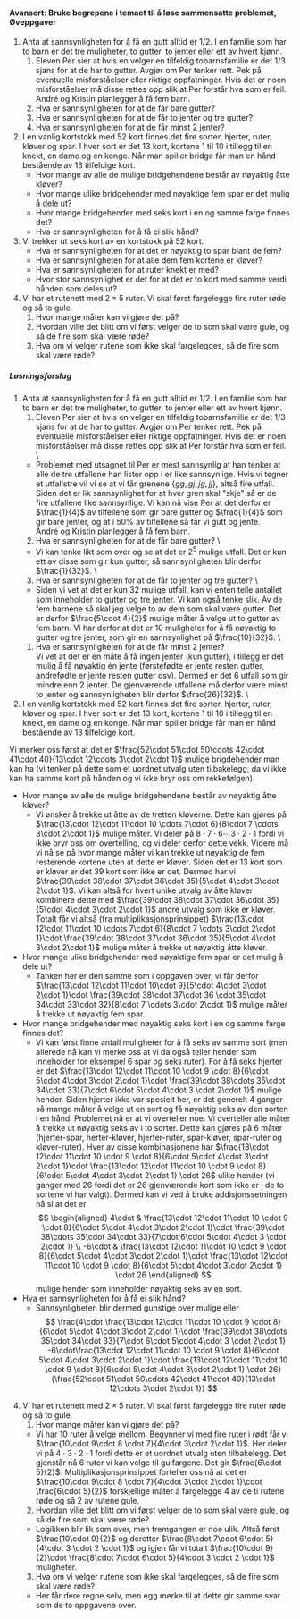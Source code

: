 
#### Avansert: Bruke begrepene i temaet til å løse sammensatte problemet,  Øveppgaver

1. Anta at sannsynligheten for å få en gutt alltid er 1/2. I en familie
    som har to barn er det tre muligheter, to gutter, to jenter eller
    ett av hvert kjønn.
    1. Eleven Per sier at hvis en velger en tilfeldig
    tobarnsfamilie er det 1/3 sjans for at de har to gutter. Avgjør om Per tenker rett. Pek på eventuelle misforståelser eller riktige oppfatninger. Hvis det er noen misforståelser må disse rettes opp slik at Per forstår hva som er feil.
    André og Kristin planlegger å få fem barn.
    2. Hva er sannsynligheten for at de får bare gutter?
    3. Hva er sannsynligheten for at de får to jenter og tre gutter?
    4. Hva er sannsynligheten for at de får minst 2 jenter?
2. I en vanlig kortstokk med 52 kort finnes det fire sorter, hjerter,
    ruter, kløver og spar. I hver sort er det 13 kort, kortene 1 til 10
    i tillegg til en knekt, en dame og en konge. Når man spiller bridge
    får man en hånd bestående av 13 tilfeldige kort.
    - Hvor mange av alle de mulige bridgehendene består av nøyaktig åtte
        kløver?
    - Hvor mange ulike bridgehender med nøyaktige fem spar er det
        mulig å dele ut?
    - Hvor mange bridgehender med seks kort i en og samme farge finnes
        det?
    - Hva er sannsynligheten for å få ei slik hånd?
3. Vi trekker ut seks kort av en kortstokk på 52 kort.
    - Hva er sannsynligheten for at det er nøyaktig to spar blant de
        fem?
    - Hva er sannsynligheten for at alle dem fem kortene er kløver?
    - Hva er sannsynligheten for at ruter knekt er med?
    - Hvor stor sannsynlighet er det for at det er to kort med samme
        verdi hånden som deles ut?
4. Vi har et rutenett med $2 \times 5$ ruter. Vi skal først fargelegge
    fire ruter røde og så to gule.
    1. Hvor mange måter kan vi gjøre det på?
    2. Hvordan ville det blitt om vi først velger de to som skal være
        gule, og så de fire som skal være røde?
    3. Hva om vi velger rutene som ikke skal fargelegges, så de fire
        som skal være røde?

##### Løsningsforslag

1. Anta at sannsynligheten for å få en gutt alltid er 1/2. I en familie som har to barn er det tre muligheter, to gutter, to jenter eller ett av hvert kjønn.
   1. Eleven Per sier at hvis en velger en tilfeldig
   tobarnsfamilie er det 1/3 sjans for at de har to gutter. Avgjør om Per tenker rett. Pek på eventuelle misforståelser eller riktige oppfatninger. Hvis det er noen misforståelser må disse rettes opp slik at Per forstår hva som er feil.
   \
   - Problemet med utsagnet til Per er mest sannsynlig at han tenker at alle de tre utfallene han lister opp i er like sannsynlige. Hvis vi tegner et utfallstre vil vi se at vi får grenene $\{gg, gj, jg, jj\}$, altså fire utfall. Siden det er lik sannsynlighet for at hver gren skal "skje" så er de fire utfallene like sannsynlige. Vi kan nå vise Per at det derfor er $\frac{1}{4}$ av tilfellene som gir bare gutter og $\frac{1}{4}$ som gir bare jenter, og at i $50\%$ av tilfellene så får vi gutt og jente.
   \
   André og Kristin planlegger å få fem barn.
   2. Hva er sannsynligheten for at de får bare gutter?
   \
   - Vi kan tenke likt som over og se at det er $2^5$ mulige utfall. Det er kun ett av disse som gir kun gutter, så sannsynligheten blir derfor $\frac{1}{32}$.
   \
   3. Hva er sannsynligheten for at de får to jenter og tre gutter?
   \
   - Siden vi vet at det er kun $32$ mulige utfall, kan vi enten telle antallet som inneholder to gutter og tre jenter. Vi kan også tenke slik. Av de fem barnene så skal jeg velge to av dem som skal være gutter. Det er derfor $\frac{5\cdot 4}{2}$ mulige måter å velge ut to gutter av fem barn. Vi har derfor at det er $10$ muligheter for å få nøyaktig to gutter og tre jenter, som gir en sannsynlighet på $\frac{10}{32}$.
   \
   1. Hva er sannsynligheten for at de får minst 2 jenter?
   \
   Vi vet at det er én måte å få ingen jenter (kun gutter), i tillegg er det mulig å få nøyaktig én jente (førstefødte er jente resten gutter, andrefødte er jente resten gutter osv). Dermed er det $6$ utfall som gir mindre enn $2$ jenter. De gjenværende utfallene må derfor være minst to jenter og sannsynligheten blir derfor $\frac{26}{32}$.
   \
2. I en vanlig kortstokk med 52 kort finnes det fire sorter, hjerter, ruter, kløver og spar. I hver sort er det 13 kort, kortene 1 til 10 i tillegg til en knekt, en dame og en konge. Når man spiller bridge får man en hånd bestående av 13 tilfeldige kort.

Vi merker oss først at det er $\frac{52\cdot 51\cdot 50\cdots 42\cdot 41\cdot 40}{13\cdot 12\cdots 3\cdot 2\cdot 1}$ mulige brigdehender man kan ha (vi tenker på dette som et uordnet utvalg uten tilbakelegg, da vi ikke kan ha samme kort på hånden og vi ikke bryr oss om rekkefølgen).

- Hvor mange av alle de mulige bridgehendene består av nøyaktig åtte kløver?
  - Vi ønsker å trekke ut åtte av de tretten kløverne. Dette kan gjøres på $\frac{13\cdot 12\cdot 11\cdot 10 \cdots 7\cdot 6}{8\cdot 7 \cdots 3\cdot 2\cdot 1}$ mulige måter. Vi deler på $8\cdot 7 \cdot 6\cdots 3\cdot 2\cdot 1$ fordi vi ikke bryr oss om overtelling, og vi deler derfor dette vekk. Videre må vi nå se på hvor mange måter vi kan trekke ut nøyaktig de fem resterende kortene uten at dette er kløver. Siden det er 13 kort som er kløver er det $39$ kort som ikke er det. Dermed har vi $\frac{39\cdot 38\cdot 37\cdot 36\cdot 35}{5\cdot 4\cdot 3\cdot 2\cdot 1}$. Vi kan altså for hvert unike utvalg av åtte kløver kombinere dette med $\frac{39\cdot 38\cdot 37\cdot 36\cdot 35}{5\cdot 4\cdot 3\cdot 2\cdot 1}$ andre utvalg som ikke er kløver. Totalt får vi altså (fra multiplikasjonsprinsippet) $\frac{13\cdot 12\cdot 11\cdot 10 \cdots 7\cdot 6}{8\cdot 7 \cdots 3\cdot 2\cdot 1}\cdot \frac{39\cdot 38\cdot 37\cdot 36\cdot 35}{5\cdot 4\cdot 3\cdot 2\cdot 1}$ mulige måter å trekke ut nøyaktig åtte kløver.
- Hvor mange ulike bridgehender med nøyaktige fem spar er det mulig å dele ut?
  - Tanken her er den samme som i oppgaven over, vi får derfor $\frac{13\cdot 12\cdot 11\cdot 10\cdot 9}{5\cdot 4\cdot 3\cdot 2\cdot 1}\cdot \frac{39\cdot 38\cdot 37\cdot 36 \cdot 35\cdot 34\cdot 33\cdot 32}{8\cdot 7 \cdots 3\cdot 2\cdot 1}$ mulige måter å trekke ut nøyaktig fem spar.
- Hvor mange bridgehender med nøyaktig seks kort i en og samme farge finnes det?
  - Vi kan først finne antall muligheter for å få seks av samme sort (men allerede nå kan vi merke oss at vi da også teller hender som inneholder for eksempel 6 spar *og* seks ruter). For å få seks hjerter er det $\frac{13\cdot 12\cdot 11\cdot 10 \cdot 9 \cdot 8}{6\cdot 5\cdot 4\cdot 3\cdot 2\cdot 1}\cdot \frac{39\cdot 38\cdots 35\cdot 34\cdot 33}{7\cdot 6\cdot 5\cdot 4\cdot 3 \cdot 2\cdot 1}$ mulige hender. Siden hjerter ikke var spesielt her, er det generelt $4$ ganger så mange måter å velge ut en sort og få nøyaktig seks av den sorten i en hånd. Problemet nå er at vi overteller noe. Vi overteller alle måter å trekke ut nøyaktig seks av i to sorter. Dette kan gjøres på $6$ måter (hjerter-spar, herter-kløver, hjerter-ruter, spar-kløver, spar-ruter og kløver-ruter). Hver av disse kombinasjonene har $\frac{13\cdot 12\cdot 11\cdot 10 \cdot 9 \cdot 8}{6\cdot 5\cdot 4\cdot 3\cdot 2\cdot 1}\cdot \frac{13\cdot 12\cdot 11\cdot 10 \cdot 9 \cdot 8}{6\cdot 5\cdot 4\cdot 3\cdot 2\cdot 1} \cdot 26$ ulike hender (vi ganger med $26$ fordi det er 26 gjenværende kort som ikke er i de to sortene vi har valgt). Dermed kan vi ved å bruke addisjonssetningen nå si at det er
  $$
  \begin{aligned}
   4\cdot
   & \frac{13\cdot 12\cdot 11\cdot 10 \cdot 9 \cdot 8}{6\cdot 5\cdot 4\cdot 3\cdot 2\cdot 1}\cdot \frac{39\cdot 38\cdots 35\cdot 34\cdot 33}{7\cdot 6\cdot 5\cdot 4\cdot 3 \cdot 2\cdot 1}
   \\
   -6\cdot
   & \frac{13\cdot 12\cdot 11\cdot 10 \cdot 9 \cdot 8}{6\cdot 5\cdot 4\cdot 3\cdot 2\cdot 1}\cdot \frac{13\cdot 12\cdot 11\cdot 10 \cdot 9 \cdot 8}{6\cdot 5\cdot 4\cdot 3\cdot 2\cdot 1} \cdot 26
  \end{aligned}
  $$
  mulige hender som inneholder nøyaktig seks av en sort.
- Hva er sannsynligheten for å få ei slik hånd?
  - Sannsynligheten blir dermed gunstige over mulige eller
  $$
  \frac{4\cdot
   \frac{13\cdot 12\cdot 11\cdot 10 \cdot 9 \cdot 8}{6\cdot 5\cdot 4\cdot 3\cdot 2\cdot 1}\cdot \frac{39\cdot 38\cdots 35\cdot 34\cdot 33}{7\cdot 6\cdot 5\cdot 4\cdot 3 \cdot 2\cdot 1}
   -6\cdot\frac{13\cdot 12\cdot 11\cdot 10 \cdot 9 \cdot 8}{6\cdot 5\cdot 4\cdot 3\cdot 2\cdot 1}\cdot \frac{13\cdot 12\cdot 11\cdot 10 \cdot 9 \cdot 8}{6\cdot 5\cdot 4\cdot 3\cdot 2\cdot 1} \cdot 26}{\frac{52\cdot 51\cdot 50\cdots 42\cdot 41\cdot 40}{13\cdot 12\cdots 3\cdot 2\cdot 1}}
  $$

4. Vi har et rutenett med $2 \times 5$ ruter. Vi skal først fargelegge
    fire ruter røde og så to gule.
   1. Hvor mange måter kan vi gjøre det på?
   - Vi har 10 ruter å velge mellom. Begynner vi med fire ruter i rødt får vi $\frac{10\cdot 9\cdot 8 \cdot 7}{4\cdot 3\cdot 2\cdot 1}$. Her deler vi på $4\cdot 3\cdot 2\cdot 1$ fordi dette er et uordnet utvalg uten tilbakelegg. Det gjenstår nå 6 ruter vi kan velge til gulfargene. Det gir $\frac{6\cdot 5}{2}$. Multiplikasjonsprinsippet forteller oss nå at det er $\frac{10\cdot 9\cdot 8 \cdot 7}{4\cdot 3\cdot 2\cdot 1}\cdot \frac{6\cdot 5}{2}$ forskjellige måter å fargelegge 4 av de ti rutene røde og så 2 av rutene gule. 
   2. Hvordan ville det blitt om vi først velger de to som skal være gule, og så de fire som skal være røde?
   - Logikken blir lik som over, men fremgangen er noe ulik. Altså først $\frac{10\cdot 9}{2}$ og deretter $\frac{8\cdot 7\cdot 6\cdot 5}{4\cdot 3 \cdot 2 \cdot 1}$ og igjen får vi totalt $\frac{10\cdot 9}{2}\cdot \frac{8\cdot 7\cdot 6\cdot 5}{4\cdot 3 \cdot 2 \cdot 1}$ muligheter.
   3. Hva om vi velger rutene som ikke skal fargelegges, så de fire
        som skal være røde?
   - Her får dere regne selv, men egg merke til at dette gir samme svar som de to oppgavene over. 


